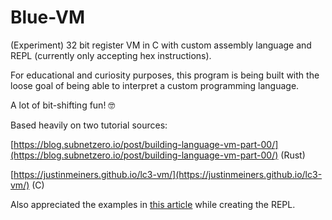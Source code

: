 # Blue-VM
(Experiment) 32 bit register VM in C with custom assembly language and REPL (currently only accepting hex instructions).

For educational and curiosity purposes, this program is being built with the loose goal of being able to interpret a custom programming language.

A lot of bit-shifting fun! 🤓

Based heavily on two tutorial sources:

[https://blog.subnetzero.io/post/building-language-vm-part-00/](https://blog.subnetzero.io/post/building-language-vm-part-00/) (Rust)

[https://justinmeiners.github.io/lc3-vm/](https://justinmeiners.github.io/lc3-vm/) (C)

Also appreciated the examples in [this article](https://cstack.github.io/db_tutorial/) while creating the REPL.



